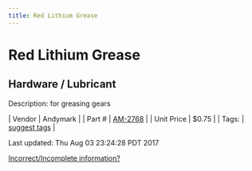 ```yaml
---
title: Red Lithium Grease
---
```


# Red Lithium Grease
## Hardware / Lubricant
Description: 	for greasing gears 

| Vendor | Andymark | 
| Part # | [AM-2768](http://www.andymark.com/product-p/am-2768.htm) | 
| Unit Price | $0.75 | 
| Tags: | [suggest tags](https://docs.google.com/forms/d/e/1FAIpQLSeWyY8v3RgOty-MyWmh9U0iivNYN_molChYyS-0U-o-kOAv_g/viewform) | 

Last updated: Thu Aug 03 23:24:28 PDT 2017

 [Incorrect/Incomplete information?](https://docs.google.com/forms/d/e/1FAIpQLSeWyY8v3RgOty-MyWmh9U0iivNYN_molChYyS-0U-o-kOAv_g/viewform)